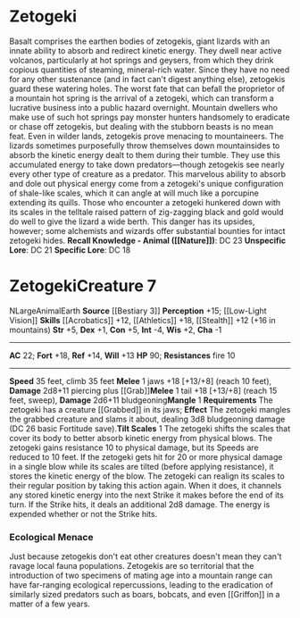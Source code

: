 ﻿---
ac: '22'
alignment: N
all_resistance: null
burrow_speed: null
charisma: '-1'
climb_speed: '35'
constitution: '+5'
creature_ability:
- Mangle
- Tilt Scales
creature_family: null
description: "Basalt comprises the earthen bodies of zetogekis, giant lizards with\
  \ an innate ability to absorb and redirect kinetic energy. They dwell near active\
  \ volcanos, particularly at hot springs and geysers, from which they drink copious\
  \ quantities of steaming, mineral-rich water. Since they have no need for any other\
  \ sustenance (and in fact can't digest anything else), zetogekis guard these watering\
  \ holes. The worst fate that can befall the proprietor of a mountain hot spring\
  \ is the arrival of a zetogeki, which can transform a lucrative business into a\
  \ public hazard overnight. Mountain dwellers who make use of such hot springs pay\
  \ monster hunters handsomely to eradicate or chase off zetogekis, but dealing with\
  \ the stubborn beasts is no mean feat.<br/><br/> Even in wilder lands, zetogekis\
  \ prove menacing to mountaineers. The lizards sometimes purposefully throw themselves\
  \ down mountainsides to absorb the kinetic energy dealt to them during their tumble.\
  \ They use this accumulated energy to take down predators\u2014though zetogekis\
  \ see nearly every other type of creature as a predator.<br/><br/> This marvelous\
  \ ability to absorb and dole out physical energy come from a zetogeki's unique configuration\
  \ of shale-like scales, which it can angle at will much like a porcupine extending\
  \ its quills. Those who encounter a zetogeki hunkered down with its scales in the\
  \ telltale raised pattern of zig-zagging black and gold would do well to give the\
  \ lizard a wide berth. This danger has its upsides, however; some alchemists and\
  \ wizards offer substantial bounties for intact zetogeki hides.<br/><br/><b><u>Recall\
  \ Knowledge - Animal</u> ( [[DATABASE/skill/Nature|Nature]] )</b>: DC 23<br/><b><u>Unspecific\
  \ Lore</u></b>: DC 21<br/><b><u>Specific Lore</u></b>: DC 18"
dexterity: '+1'
element: Earth
fly_speed: null
fortitude: '+18'
hardness: null
hp: '90'
id: '1375'
immunity: null
intelligence: '-4'
land_speed: '35'
language: null
level: '7'
max_speed: '35'
name: Zetogeki
perception: '+15'
rarity: Common
reflex: '+14'
resistance:
- fire 10
rus_type_level: null
school: null
sense:
- '[[DATABASE/monsterability/Low-Light Vision|low-light vision]]'
size: Large
skill:
- '[[DATABASE/skill/Acrobatics|Acrobatics]] +12'
- '[[DATABASE/skill/Athletics|Athletics]] +18'
- '[[DATABASE/skill/Stealth|Stealth]] +12'
source: '[[DATABASE/source/Bestiary 3|Bestiary 3]]'
speed:
- 35 feet
- climb 35 feet
spell: null
strength: '+5'
strength_req: '5'
strongest_save:
- Fortitude
swim_speed: null
trait:
- '[[DATABASE/trait/Animal|Animal]]'
- '[[DATABASE/trait/Earth|Earth]]'
type: Creature
vision: Low-light vision
weakest_save:
- Will
weakness: null
will: '+13'
wisdom: '+2'

---
# Zetogeki

Basalt comprises the earthen bodies of zetogekis, giant lizards with an innate ability to absorb and redirect kinetic energy. They dwell near active volcanos, particularly at hot springs and geysers, from which they drink copious quantities of steaming, mineral-rich water. Since they have no need for any other sustenance (and in fact can't digest anything else), zetogekis guard these watering holes. The worst fate that can befall the proprietor of a mountain hot spring is the arrival of a zetogeki, which can transform a lucrative business into a public hazard overnight. Mountain dwellers who make use of such hot springs pay monster hunters handsomely to eradicate or chase off zetogekis, but dealing with the stubborn beasts is no mean feat.
 Even in wilder lands, zetogekis prove menacing to mountaineers. The lizards sometimes purposefully throw themselves down mountainsides to absorb the kinetic energy dealt to them during their tumble. They use this accumulated energy to take down predators—though zetogekis see nearly every other type of creature as a predator.
 This marvelous ability to absorb and dole out physical energy come from a zetogeki's unique configuration of shale-like scales, which it can angle at will much like a porcupine extending its quills. Those who encounter a zetogeki hunkered down with its scales in the telltale raised pattern of zig-zagging black and gold would do well to give the lizard a wide berth. This danger has its upsides, however; some alchemists and wizards offer substantial bounties for intact zetogeki hides.
**Recall Knowledge - Animal ([[Nature]])**: DC 23
**Unspecific Lore**: DC 21
**Specific Lore**: DC 18

# Zetogeki<span class="item-type">Creature 7</span>

<span class="trait-alignment item-trait">N</span><span class="trait-size item-trait">Large</span><span class="item-trait">Animal</span><span class="item-trait">Earth</span>
**Source** [[Bestiary 3]]
**Perception** +15; [[Low-Light Vision]]
**Skills** [[Acrobatics]] +12, [[Athletics]] +18, [[Stealth]] +12 (+16 in mountains)
**Str** +5, **Dex** +1, **Con** +5, **Int** -4, **Wis** +2, **Cha** -1

---
**AC** 22; **Fort** +18, **Ref** +14, **Will** +13
**HP** 90; **Resistances** fire 10

---
**Speed** 35 feet, climb 35 feet
<span class="in-box-ability">**Melee** <span class="action-icon">1</span> jaws +18 [+13/+8] (reach 10 feet), **Damage** 2d8+11 piercing plus [[Grab]]</span><span class="in-box-ability">**Melee** <span class="action-icon">1</span> tail +18 [+13/+8] (reach 15 feet, sweep), **Damage** 2d6+11 bludgeoning</span><span class="in-box-ability">**Mangle** <span class="action-icon">1</span> **Requirements** The zetogeki has a creature [[Grabbed]] in its jaws; **Effect** The zetogeki mangles the grabbed creature and slams it about, dealing 3d8 bludgeoning damage (DC 26 basic Fortitude save).</span><span class="in-box-ability">**Tilt Scales** <span class="action-icon">1</span> The zetogeki shifts the scales that cover its body to better absorb kinetic energy from physical blows. The zetogeki gains resistance 10 to physical damage, but its Speeds are reduced to 10 feet. If the zetogeki gets hit for 20 or more physical damage in a single blow while its scales are tilted (before applying resistance), it stores the kinetic energy of the blow.
 The zetogeki can realign its scales to their regular position by taking this action again. When it does, it channels any stored kinetic energy into the next Strike it makes before the end of its turn. If the Strike hits, it deals an additional 2d8 damage. The energy is expended whether or not the Strike hits.</span>

###  Ecological Menace

Just because zetogekis don't eat other creatures doesn't mean they can't ravage local fauna populations. Zetogekis are so territorial that the introduction of two specimens of mating age into a mountain range can have far-ranging ecological repercussions, leading to the eradication of similarly sized predators such as boars, bobcats, and even [[Griffon]] in a matter of a few years.